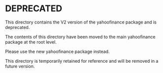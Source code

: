 # DEPRECATED

This directory contains the V2 version of the yahoofinance package and is deprecated.

The contents of this directory have been moved to the main yahoofinance package at the root level.

Please use the new yahoofinance package instead.

This directory is temporarily retained for reference and will be removed in a future version.
